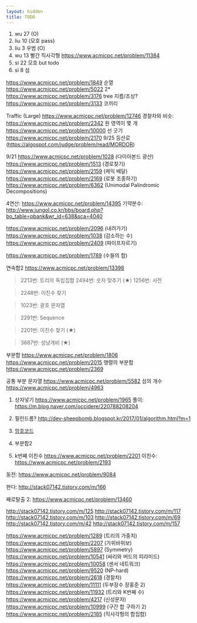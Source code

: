 ```yaml
---
layout: hidden
title: TODO
---
```

1. wu 27 (O)
2. liu 10 (모호 pass)
3. liu 3 우범 (O)
4. wu 13 빨간 직사각형 https://www.acmicpc.net/problem/11384
5. si 22 모호 but todo
6. si 8 섬

https://www.acmicpc.net/problem/1849 순열
https://www.acmicpc.net/problem/5022 2*
https://www.acmicpc.net/problem/3176 tree 지름/조상?
https://www.acmicpc.net/problem/3133 코끼리


Traffic (Large) https://www.acmicpc.net/problem/12746 
경찰차와 비슷: https://www.acmicpc.net/problem/2342
원 영역이 몇 개 https://www.acmicpc.net/problem/10000
선 긋기 https://www.acmicpc.net/problem/2170
9/25
등산로 (https://algospot.com/judge/problem/read/MORDOR)


9/21
https://www.acmicpc.net/problem/1028 (다이아본드 광산)
https://www.acmicpc.net/problem/1513 (경로찾기)
https://www.acmicpc.net/problem/2159 (케익 배달)
https://www.acmicpc.net/problem/2169 (로봇 조종하기)
https://www.acmicpc.net/problem/6362 (Unimodal Palindromic Decompositions)

4연산: https://www.acmicpc.net/problem/14395
기약분수: http://www.jungol.co.kr/bbs/board.php?bo_table=pbank&wr_id=638&sca=4040

https://www.acmicpc.net/problem/2096 (내려가기)
https://www.acmicpc.net/problem/1038 (감소하는 수)
https://www.acmicpc.net/problem/2409 (파이프자르기)

https://www.acmicpc.net/problem/1789 (수들의 합)

연속합2 https://www.acmicpc.net/problem/13398

> 2213번: 트리의 독립집합
> 2494번: 숫자 맞추기 (★)
> 1256번: 사전

> 2248번: 이진수 찾기

> 1023번: 괄호 문자열

> 2291번: Sequence

> 2201번: 이친수 찾기 (★)

> 3687번: 성냥개비 (★)

부분합 https://www.acmicpc.net/problem/1806
https://www.acmicpc.net/problem/2015
행렬의 부분합 https://www.acmicpc.net/problem/2369

공통 부분 문자열 https://www.acmicpc.net/problem/5582
섬의 개수 https://www.acmicpc.net/problem/4963


1. 상자넣기 
https://www.acmicpc.net/problem/1965 
풀이: https://m.blog.naver.com/occidere/220788208204

2. 필린드롬?
http://dev-sheepbomb.blogspot.kr/2017/01/algorithm.html?m=1

3. [암호코드](https://www.acmicpc.net/problem/2011)

4. 부분합2


5. k번째 이친수 https://www.acmicpc.net/problem/2201
이친수: https://www.acmicpc.net/problem/2193

동전: https://www.acmicpc.net/problem/9084

판다: http://stack07142.tistory.com/m/166

째로탈출 2: https://www.acmicpc.net/problem/13460 

http://stack07142.tistory.com/m/125
http://stack07142.tistory.com/m/117
http://stack07142.tistory.com/m/103
http://stack07142.tistory.com/m/69
http://stack07142.tistory.com/m/42
http://stack07142.tistory.com/m/157

https://www.acmicpc.net/problem/1289 (트리의 가중치)
https://www.acmicpc.net/problem/2207 (가위바위보)
https://www.acmicpc.net/problem/5897 (Symmetry)
https://www.acmicpc.net/problem/10541 (싸리와 버드의 피라미드)
https://www.acmicpc.net/problem/10058 (센서 네트워크)
https://www.acmicpc.net/problem/9520 (NP-hard)
https://www.acmicpc.net/problem/2618 (경찰차)
https://www.acmicpc.net/problem/11111 (두부장수 장홍준 2)
https://www.acmicpc.net/problem/11932 (트리와 K번째 수)
https://www.acmicpc.net/problem/4217 (신성문자)
https://www.acmicpc.net/problem/10999 (구간 합 구하기 2)
https://www.acmicpc.net/problem/2185 (직사각형의 합집합)
